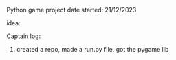 Python game project
date started: 21/12/2023


idea:









Captain log:
1. created a repo, made a run.py file, got the pygame lib
